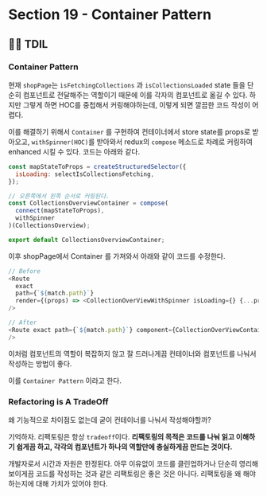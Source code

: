 # Section 19 - Container Pattern

## :raising_hand_man: TDIL

### Container Pattern

현재 `shopPage`는 `isFetchingCollections` 과 `isCollectionsLoaded` state 들을 단순히 컴포넌트로 전달해주는 역할이기 때문에 이를 각자의 컴포넌트로 옮길 수 있다. 하지만 그렇게 하면 HOC를 중첩해서 커링해야하는데, 이렇게 되면 깔끔한 코드 작성이 어렵다.

이를 해결하기 위해서 `Container` 를 구현하여 컨테이너에서 store state를 props로 받아오고, `withSpinner(HOC)`를 받아와서 redux의 `compose` 메소드로 차례로 커링하여 enhanced 시킬 수 있다. 코드는 아래와 같다.

```javascript
const mapStateToProps = createStructuredSelector({
  isLoading: selectIsCollectionsFetching,
});

// 오른쪽에서 왼쪽 순서로 커링된다.
const CollectionsOverviewContainer = compose(
  connect(mapStateToProps),
  withSpinner
)(CollectionsOverview);

export default CollectionsOverviewContainer;
```

이후 shopPage에서 Container 를 가져와서 아래와 같이 코드를 수정한다.

```javascript
// Before
<Route
  exact
  path={`${match.path}`}
  render={(props) => <CollectionOverViewWithSpinner isLoading={} {...props} />}
/>

// After
<Route exact path={`${match.path}`} component={CollectionOverViewContainer}
/>
```

이처럼 컴포넌트의 역할이 복잡하지 않고 잘 드러나게끔 컨테이너와 컴포넌트를 나눠서 작성하는 방법이 좋다.

이를 `Container Pattern` 이라고 한다.

### Refactoring is A TradeOff

왜 기능적으로 차이점도 없는데 굳이 컨테이너를 나눠서 작성해야할까?

기억하자. 리팩토링은 항상 `tradeoff`이다. **리팩토링의 목적은 코드를 나눠 읽고 이해하기 쉽게끔 하고, 각각의 컴포넌트가 하나의 역할만에 충실하게끔 만드는 것이다.**

개발자로서 시간과 자원은 한정된다. 아무 이유없이 코드를 클린업하거나 단순히 영리해보이게끔 코드를 작성하는 것과 같은 리팩토링은 좋은 것은 아니다. 리팩토링을 왜 해야 하는지에 대해 가치가 있어야 한다.
